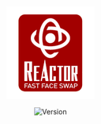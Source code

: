 <div align="center">

  <img src="./example/ReActor_logo_red.png" alt="logo" width="180px"/>
    
  ![Version](https://img.shields.io/badge/version-0.7.1_beta2-green?style=for-the-badge&labelColor=darkgreen)
  
